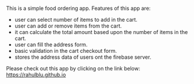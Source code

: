 # 

This is a simple food ordering app.
Features of this app are:
* user can select number of items to add in the cart.
* user can add or remove items from the cart.
* it can calculate the total amount based upon the number of items in the cart.
* user can fill the address form.
* basic validation in the cart checkout form.
* stores the address data of users ont the firebase server.

Please check out this app by clicking on the link below:
https://rahulblu.github.io
